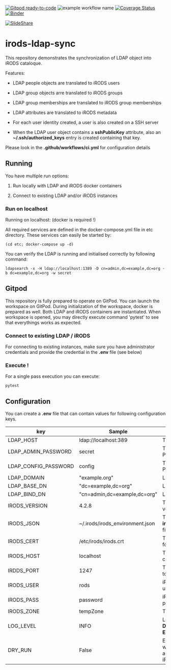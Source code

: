[![Gitpod ready-to-code](https://img.shields.io/badge/Gitpod-ready--to--code-blue?logo=gitpod)](https://gitpod.io/#https://github.com/HarryKodden/irods-ldap-sync) ![example workflow name](https://github.com/HarryKodden/irods-ldap-sync/workflows/CI/badge.svg) [![Coverage Status](https://coveralls.io/repos/github/HarryKodden/irods-ldap-sync/badge.svg?branch=main&kill_cache=1)](https://coveralls.io/github/HarryKodden/irods-ldap-sync?branch=main) [![Binder](https://mybinder.org/badge_logo.svg)](https://mybinder.org/v2/gh/HarryKodden/irods-ldap-sync/HEAD)

[![SlideShare](https://public.slidesharecdn.com/v2/images/logo/slideshare-162x41.png?dcfe052212)](https://www.slideshare.net/HarryKodden/sram-irods)

# irods-ldap-sync

This repository demonstrates the synchronization of LDAP object into iRODS cataloque.

Features:

* LDAP people objects are translated to iRODS users

* LDAP group objects arre translated to iRODS groups

* LDAP group memberships are translated to iRODS group memberships

* LDAP attributes are translated to iRODS metadata

* For each user identity created, a user is also created on a SSH server

* When the LDAP user object contains a **sshPublicKey** attribute, also an **~/.ssh/authorized_keys** entry is created containing that key.

Please look in the **.github/workflows/ci.yml** for configuration details

## Running

You have multiple run options:

1. Run locally with LDAP and iRODS docker containers

2. Connect to existing LDAP and/or iRODS instances

### Run on localhost

Running on localhost: (docker is required !)

All required services are defined in the docker-compose.yml file in etc directory.
These services can easily be started by:

```
(cd etc; docker-compose up -d)
```

You can verify the LDAP is running and initialised correctly by following command:

```
ldapsearch -x -H ldap://localhost:1389 -D cn=admin,dc=example,dc=org -b dc=example,dc=org -w secret
```

## Gitpod

This repository is fully prepared to operate on GitPod. You can launch the workspace on GitPod. During initialization of the workspace, docker is prepared as well. Both LDAP and iRODS containers are instantiated.
When workspace is opened, you may directly execute command 'pytest' to see that everythings works as expected.

### Connect to existing LDAP / iRODS

For connecting to existing instances, make sure you have administrator credentials and provide the credential in the **.env** file (see below)

### Execute !
For a single pass execution you can execute:

```
pytest
```

## Configuration

You can create a **.env** file that can contain values for following configuration keys.

key | Sample |Description
--- | --- | ---
LDAP_HOST |ldap://localhost:389|The LDAP to connect to
LDAP_ADMIN_PASSWORD |secret|The LDAP Admin Password
LDAP_CONFIG_PASSWORD|config|The LDAP Config Password
LDAP_DOMAIN|"example.org"|LDAP Domain
LDAP_BASE_DN|"dc=example,dc=org"|LDAP Base DN
LDAP_BIND_DN|"cn=admin,dc=example,dc=org"|LDAP Bind DN
IRODS_VERSION|4.2.8|The requested iRODS version, default: 4.2.8
IRODS_JSON |~/.irods/irods_environment.json|The **irods_environment.json** file
IRODS_CERT |/etc/irods/irods.crt|The irods CA Certificate for SSL interaction
IRODS_HOST|localhost|The iRODS host to connect to
IRDDS_PORT|1247|The iRODS service port to connect to
IRODS_USER|rods|iRODS administrator user
IRODS_PASS|password|iRODS administrator password
IRODS_ZONE|tempZone|The iRODS zone
LOG_LEVEL|INFO|Loglevel can be **NONE**, **DEBUG**, **INFO**, **WARN**, **ERROR**
DRY_RUN|False|Either **True** or **False**, when True No updates are performed to iRODS.


